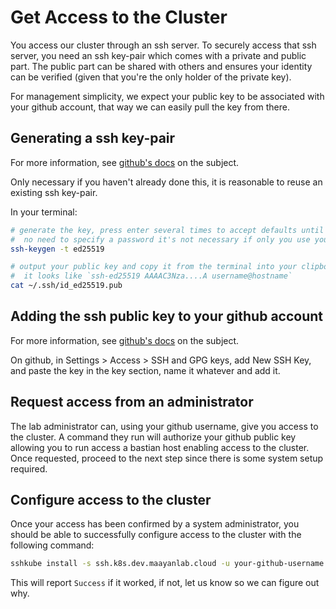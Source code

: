 # Get Access to the Cluster

You access our cluster through an ssh server. To securely access that ssh server, you need an ssh key-pair which comes with a private and public part. The public part can be shared with others and ensures your identity can be verified (given that you're the only holder of the private key).

For management simplicity, we expect your public key to be associated with your github account, that way we can easily pull the key from there.

## Generating a ssh key-pair

For more information, see [github's docs](https://docs.github.com/en/authentication/connecting-to-github-with-ssh/generating-a-new-ssh-key-and-adding-it-to-the-ssh-agent) on the subject.

Only necessary if you haven't already done this, it is reasonable to reuse an existing ssh key-pair.

In your terminal:
```bash
# generate the key, press enter several times to accept defaults until the terminal returns
#  no need to specify a password it's not necessary if only you use your system and can be annoying
ssh-keygen -t ed25519

# output your public key and copy it from the terminal into your clipboard
#  it looks like `ssh-ed25519 AAAAC3Nza....A username@hostname`
cat ~/.ssh/id_ed25519.pub
```

## Adding the ssh public key to your github account

For more information, see [github's docs](https://docs.github.com/en/authentication/connecting-to-github-with-ssh/adding-a-new-ssh-key-to-your-github-account) on the subject.

On github, in Settings > Access > SSH and GPG keys, add New SSH Key, and paste the key in the key section, name it whatever and add it.

## Request access from an administrator
The lab administrator can, using your github username, give you access to the cluster. A command they run will authorize your github public key allowing you to run access a bastian host enabling access to the cluster. Once requested, proceed to the next step since there is some system setup required.

## Configure access to the cluster
Once your access has been confirmed by a system administrator, you should be able to successfully configure access to the cluster with the following command:

```bash
sshkube install -s ssh.k8s.dev.maayanlab.cloud -u your-github-username
```

This will report `Success` if it worked, if not, let us know so we can figure out why.
